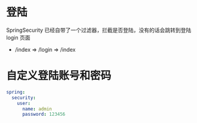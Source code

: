 # 登陆
SpringSecurity 已经自带了一个过滤器，拦截是否登陆，没有的话会跳转到登陆 login 页面
- /index => /login => /index
# 自定义登陆账号和密码
```yaml
spring:
  security:
    user:
      name: admin
      password: 123456
```